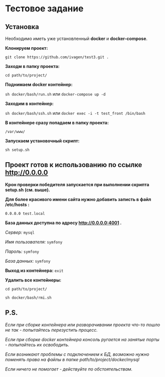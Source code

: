 # Тестовое задание #

## Установка ##

Необходимо иметь уже установленный **docker** и **docker-compose**.

**Клонируем проект:**

``git clone https://github.com/ivagen/test3.git .``

**Заходм в папку проекта:**

``cd path/to/project/``

**Поднимаем docker контейнер:**

``sh docker/bash/run.sh`` или ``docker-compose up -d``

**Заходим в контейнер:**

``sh docker/bash/ssh.sh`` или ``docker exec -i -t test_front /bin/bash``

**В контейнере сразу попадаем в папку проекта:**

``/var/www/``

**Запускаем установочный скрипт:**

``sh setup.sh``

## Проект готов к использованию по ссылке http://0.0.0.0

**Крон проверки победителя запускается при выполнении скрипта setup.sh (см. выше).**

**Для более красивого имени сайта нужно добавить записть в файл /etc/hosts :**

``0.0.0.0 test.local``

**База данных доступна по адресу http://0.0.0.0:4001 .**

*Сервер:* ``mysql``

*Имя пользователя:* ``symfony``

*Пароль:* ``symfony``

*База данных:* ``symfony``

**Выход из контейнера:** ``exit``

**Удалить все контейнеры:**

``cd path/to/project/``

``sh docker/bash/rmi.sh``

## P.S. ##
*Если при сборке контейнера или разворачивании проекта что-то пошло не так - попытайтесь перезустить процесс.*

*Если при сборке docker контейнера консоль ругается на занятые порты - попытайтесь их освободить.*

*Если возникают проблемы с подключением к БД, возможно нужно поменять права на файлы в папке path/to/project/docker/mysql*

*Если ничего не помогает - действуйте по обстоятельствам.*